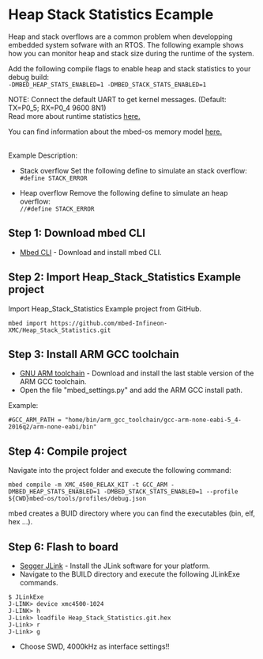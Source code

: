 # Heap Stack Statistics Ecample

Heap and stack overflows are a common problem when developping embedded system sofware with an RTOS.
The following example shows how you can monitor heap and stack size during the runtime of the system.

Add the following compile flags to enable heap and stack statistics to your debug build:<br />
`-DMBED_HEAP_STATS_ENABLED=1 -DMBED_STACK_STATS_ENABLED=1`

NOTE: Connect the default UART to get kernel messages. (Default: TX=P0_5; RX=P0_4 9600 8N1)<br />
Read more about runtime statistics [here.](https://docs.mbed.com/docs/mbed-os-handbook/en/latest/advanced/runtime_stats/)<br />

You can find information about the mbed-os memory model [here.](https://os.mbed.com/docs/v5.7/reference/memory.html)<br /><br />

Example Description:
* Stack overflow
Set the following define to simulate an stack overflow:<br />
`#define STACK_ERROR`

* Heap overflow
Remove the following define to simulate an heap overflow:<br />
`//#define STACK_ERROR`

## Step 1: Download mbed CLI

* [Mbed CLI](https://docs.mbed.com/docs/mbed-os-handbook/en/latest/dev_tools/cli/#installing-mbed-cli) - Download and install mbed CLI.

## Step 2: Import Heap_Stack_Statistics Example project

Import Heap_Stack_Statistics Example project from GitHub.

```
mbed import https://github.com/mbed-Infineon-XMC/Heap_Stack_Statistics.git
```

## Step 3: Install ARM GCC toolchain

* [GNU ARM toolchain](https://launchpad.net/gcc-arm-embedded) - Download and install the last stable version of the ARM GCC toolchain.
* Open the file "mbed_settings.py" and add the ARM GCC install path.

Example:
```
#GCC_ARM_PATH = "home/bin/arm_gcc_toolchain/gcc-arm-none-eabi-5_4-2016q2/arm-none-eabi/bin"
```

## Step 4: Compile project

Navigate into the project folder and execute the following command:
```
mbed compile -m XMC_4500_RELAX_KIT -t GCC_ARM -DMBED_HEAP_STATS_ENABLED=1 -DMBED_STACK_STATS_ENABLED=1 --profile ${CWD}mbed-os/tools/profiles/debug.json
```
mbed creates a BUID directory where you can find the executables (bin, elf, hex ...).

## Step 6: Flash to board

* [Segger JLink](https://www.segger.com/downloads/jlink) - Install the JLink software for your platform.
* Navigate to the BUILD directory and execute the following JLinkExe commands.
```
$ JLinkExe
J-LINK> device xmc4500-1024
J-LINK> h
J-Link> loadfile Heap_Stack_Statistics.git.hex
J-Link> r
J-Link> g
```
* Choose SWD, 4000kHz as interface settings!!

